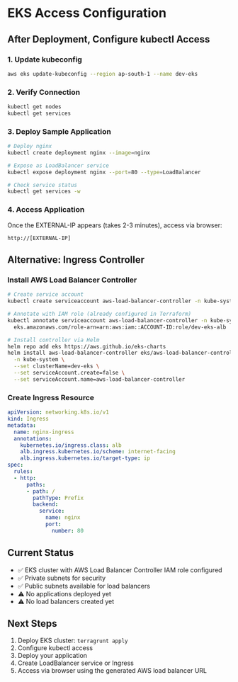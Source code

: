 # EKS Access Configuration

## After Deployment, Configure kubectl Access

### 1. Update kubeconfig
```bash
aws eks update-kubeconfig --region ap-south-1 --name dev-eks
```

### 2. Verify Connection
```bash
kubectl get nodes
kubectl get services
```

### 3. Deploy Sample Application
```bash
# Deploy nginx
kubectl create deployment nginx --image=nginx

# Expose as LoadBalancer service
kubectl expose deployment nginx --port=80 --type=LoadBalancer

# Check service status
kubectl get services -w
```

### 4. Access Application
Once the EXTERNAL-IP appears (takes 2-3 minutes), access via browser:
```
http://[EXTERNAL-IP]
```

## Alternative: Ingress Controller

### Install AWS Load Balancer Controller
```bash
# Create service account
kubectl create serviceaccount aws-load-balancer-controller -n kube-system

# Annotate with IAM role (already configured in Terraform)
kubectl annotate serviceaccount aws-load-balancer-controller -n kube-system \
  eks.amazonaws.com/role-arn=arn:aws:iam::ACCOUNT-ID:role/dev-eks-alb

# Install controller via Helm
helm repo add eks https://aws.github.io/eks-charts
helm install aws-load-balancer-controller eks/aws-load-balancer-controller \
  -n kube-system \
  --set clusterName=dev-eks \
  --set serviceAccount.create=false \
  --set serviceAccount.name=aws-load-balancer-controller
```

### Create Ingress Resource
```yaml
apiVersion: networking.k8s.io/v1
kind: Ingress
metadata:
  name: nginx-ingress
  annotations:
    kubernetes.io/ingress.class: alb
    alb.ingress.kubernetes.io/scheme: internet-facing
    alb.ingress.kubernetes.io/target-type: ip
spec:
  rules:
  - http:
      paths:
      - path: /
        pathType: Prefix
        backend:
          service:
            name: nginx
            port:
              number: 80
```

## Current Status
- ✅ EKS cluster with AWS Load Balancer Controller IAM role configured
- ✅ Private subnets for security
- ✅ Public subnets available for load balancers
- ⚠️ No applications deployed yet
- ⚠️ No load balancers created yet

## Next Steps
1. Deploy EKS cluster: `terragrunt apply`
2. Configure kubectl access
3. Deploy your application
4. Create LoadBalancer service or Ingress
5. Access via browser using the generated AWS load balancer URL
